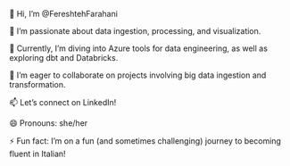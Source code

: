  👋 Hi, I’m @FereshtehFarahani

👀 I’m passionate about data ingestion, processing, and visualization.

🌱 Currently, I’m diving into Azure tools for data engineering, as well as exploring dbt and Databricks.

💞️ I’m eager to collaborate on projects involving big data ingestion and transformation.

📫 Let’s connect on LinkedIn!

😄 Pronouns: she/her

⚡ Fun fact: I’m on a fun (and sometimes challenging) journey to becoming fluent in Italian!

<!---
FereshtehFarahani/FereshtehFarahani is a ✨ special ✨ repository because its `README.md` (this file) appears on your GitHub profile.
You can click the Preview link to take a look at your changes.
--->
